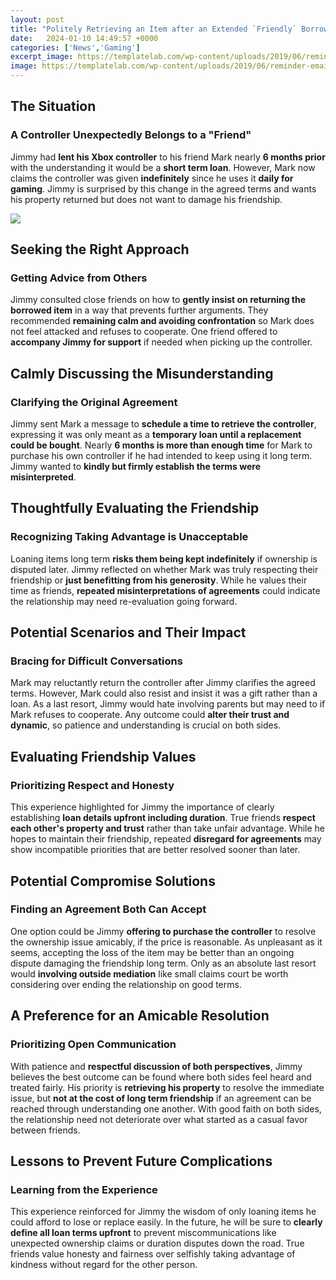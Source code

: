```yaml
---
layout: post
title: "Politely Retrieving an Item after an Extended `Friendly` Borrowing Period"
date:   2024-01-10 14:49:57 +0000
categories: ['News','Gaming']
excerpt_image: https://templatelab.com/wp-content/uploads/2019/06/reminder-email-sample-11.jpg?w=790
image: https://templatelab.com/wp-content/uploads/2019/06/reminder-email-sample-11.jpg?w=790
---
```


## The Situation
### A Controller Unexpectedly Belongs to a "Friend"
Jimmy had **lent his Xbox controller** to his friend Mark nearly **6 months prior** with the understanding it would be a **short term loan**. However, Mark now claims the controller was given **indefinitely** since he uses it **daily for gaming**. Jimmy is surprised by this change in the agreed terms and wants his property returned but does not want to damage his friendship.

![](https://templatelab.com/wp-content/uploads/2019/06/reminder-email-sample-11.jpg?w=790)
## Seeking the Right Approach 
### Getting Advice from Others  
Jimmy consulted close friends on how to **gently insist on returning the borrowed item** in a way that prevents further arguments. They recommended **remaining calm and avoiding confrontation** so Mark does not feel attacked and refuses to cooperate. One friend offered to **accompany Jimmy for support** if needed when picking up the controller.
## Calmly Discussing the Misunderstanding
### Clarifying the Original Agreement
Jimmy sent Mark a message to **schedule a time to retrieve the controller**, expressing it was only meant as a **temporary loan until a replacement could be bought**. Nearly **6 months is more than enough time** for Mark to purchase his own controller if he had intended to keep using it long term. Jimmy wanted to **kindly but firmly establish the terms were misinterpreted**.
## Thoughtfully Evaluating the Friendship  
### Recognizing Taking Advantage is Unacceptable
Loaning items long term **risks them being kept indefinitely** if ownership is disputed later. Jimmy reflected on whether Mark was truly respecting their friendship or **just benefitting from his generosity**. While he values their time as friends, **repeated misinterpretations of agreements** could indicate the relationship may need re-evaluation going forward.
## Potential Scenarios and Their Impact
### Bracing for Difficult Conversations  
Mark may reluctantly return the controller after Jimmy clarifies the agreed terms. However, Mark could also resist and insist it was a gift rather than a loan. As a last resort, Jimmy would hate involving parents but may need to if Mark refuses to cooperate. Any outcome could **alter their trust and dynamic**, so patience and understanding is crucial on both sides. 
## Evaluating Friendship Values
### Prioritizing Respect and Honesty
This experience highlighted for Jimmy the importance of clearly establishing **loan details upfront including duration**. True friends **respect each other's property and trust** rather than take unfair advantage. While he hopes to maintain their friendship, repeated **disregard for agreements** may show incompatible priorities that are better resolved sooner than later.
## Potential Compromise Solutions  
### Finding an Agreement Both Can Accept   
One option could be Jimmy **offering to purchase the controller** to resolve the ownership issue amicably, if the price is reasonable. As unpleasant as it seems, accepting the loss of the item may be better than an ongoing dispute damaging the friendship long term. Only as an absolute last resort would **involving outside mediation** like small claims court be worth considering over ending the relationship on good terms.
## A Preference for an Amicable Resolution  
### Prioritizing Open Communication
With patience and **respectful discussion of both perspectives**, Jimmy believes the best outcome can be found where both sides feel heard and treated fairly. His priority is **retrieving his property** to resolve the immediate issue, but **not at the cost of long term friendship** if an agreement can be reached through understanding one another. With good faith on both sides, the relationship need not deteriorate over what started as a casual favor between friends. 
## Lessons to Prevent Future Complications
### Learning from the Experience  
This experience reinforced for Jimmy the wisdom of only loaning items he could afford to lose or replace easily. In the future, he will be sure to **clearly define all loan terms upfront** to prevent miscommunications like unexpected ownership claims or duration disputes down the road. True friends value honesty and fairness over selfishly taking advantage of kindness without regard for the other person.